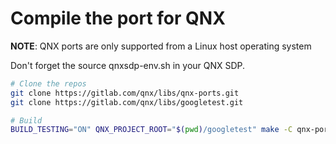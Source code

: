 # Compile the port for QNX

**NOTE**: QNX ports are only supported from a Linux host operating system

Don't forget the source qnxsdp-env.sh in your QNX SDP.

```bash
# Clone the repos
git clone https://gitlab.com/qnx/libs/qnx-ports.git
git clone https://gitlab.com/qnx/libs/googletest.git

# Build
BUILD_TESTING="ON" QNX_PROJECT_ROOT="$(pwd)/googletest" make -C qnx-ports/googletest install
```
